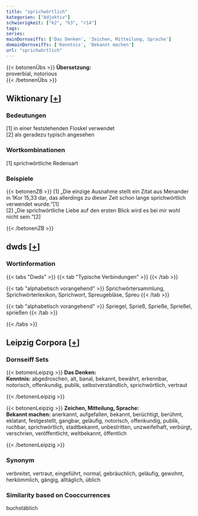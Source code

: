 ```yaml
---
title: "sprichwörtlich"
kategorien: ["Adjektiv"]
schwierigkeit: ["k2", "h3", "r14"]
tags:
series:
mainDornseiffs: ['Das Denken', 'Zeichen, Mitteilung, Sprache']
domainDornseiffs: ['Kenntnis', 'Bekannt machen']
url: "sprichwörtlich"
---
```


{{< betonenÜbs >}}
**Übersetzung:**  
proverbial, notorious  
{{< /betonenÜbs >}}

## Wiktionary [[+](https://de.wiktionary.org/wiki/sprichwörtlich)]

### Bedeutungen
[1] in einer feststehenden Floskel verwendet  
[2] als geradezu typisch angesehen  

### Wortkombinationen
[1] sprichwörtliche Redensart  

### Beispiele
{{< betonenZB >}}
[1] „Die einzige Ausnahme stellt ein Zitat aus Menander in 1Kor 15,33 dar, das allerdings zu dieser Zeit schon lange sprichwörtlich verwendet wurde.“[1]  
[2] „Die sprichwörtliche Liebe auf den ersten Blick wird es bei mir wohl nicht sein.“[2]  

{{< /betonenZB >}}


## dwds [[+](https://www.dwds.de/wb/sprichwörtlich)]

### Wortinformation
{{< tabs "Dwds" >}}
{{< tab "Typische Verbindungen" >}}
{{< /tab >}}

{{< tab "alphabetisch vorangehend" >}}
Sprichwörtersammlung, Sprichwörterlexikon, Sprichwort, Spreugebläse, Spreu
{{< /tab >}}

{{< tab "alphabetisch vorangehend" >}}
Spriegel, Sprieß, Sprieße, Sprießel, sprießen
{{< /tab >}}

{{< /tabs >}}

## Leipzig Corpora [[+](https://corpora.uni-leipzig.de/en/res?word=sprichwörtlich&corpusId=deu_newscrawl-public_2018)]

### Dornseiff Sets
{{< betonenLeipzig >}}
**Das Denken:**  
**Kenntnis:** abgedroschen, alt, banal, bekannt, bewährt, erkennbar, notorisch, offenkundig, publik, selbstverständlich, sprichwörtlich, vertraut  

{{< /betonenLeipzig >}}


{{< betonenLeipzig >}}
**Zeichen, Mitteilung, Sprache:**  
**Bekannt machen:** anerkannt, aufgefallen, bekannt, berüchtigt, berühmt, eklatant, festgestellt, gangbar, geläufig, notorisch, offenkundig, publik, ruchbar, sprichwörtlich, stadtbekannt, unbestritten, unzweifelhaft, verbürgt, verschrien, veröffentlicht, weltbekannt, öffentlich  

{{< /betonenLeipzig >}}

### Synonym
verbreitet, vertraut, eingeführt, normal, gebräuchlich, geläufig, gewohnt, herkömmlich, gängig, alltäglich, üblich


### Similarity based on Cooccurrences
buchstäblich

